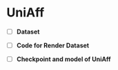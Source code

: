 # UniAff
- [ ] **Dataset**  
- [ ] **Code for Render Dataset**  
- [ ] **Checkpoint and model of UniAff**  

